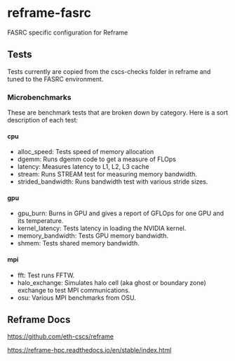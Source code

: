 # reframe-fasrc
FASRC specific configuration for Reframe

## Tests
Tests currently are copied from the cscs-checks folder in reframe and tuned to the FASRC environment.

### Microbenchmarks
These are benchmark tests that are broken down by category.  Here is a sort description of each test:

#### cpu
* alloc_speed: Tests speed of memory allocation
* dgemm: Runs dgemm code to get a measure of FLOps
* latency: Measures latency to L1, L2, L3 cache
* stream: Runs STREAM test for measuring memory bandwidth.
* strided_bandwidth: Runs bandwidth test with various stride sizes.

#### gpu
* gpu_burn: Burns in GPU and gives a report of GFLOps for one GPU and its temperature.
* kernel_latency: Tests latency in loading the NVIDIA kernel.
* memory_bandwidth: Tests GPU memory bandwidth.
* shmem: Tests shared memory bandwidth.

#### mpi
* fft: Test runs FFTW.
* halo_exchange: Simulates halo cell (aka ghost or boundary zone) exchange to test MPI communications.
* osu: Various MPI benchmarks from OSU.

## Reframe Docs
https://github.com/eth-cscs/reframe

https://reframe-hpc.readthedocs.io/en/stable/index.html
